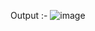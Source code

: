 Output :-
![image](https://github.com/user-attachments/assets/98fec927-4e30-455c-86ab-d87db0b21802)

